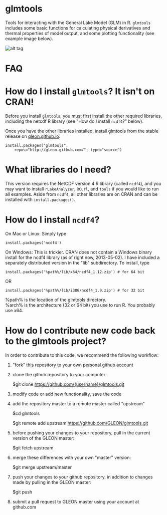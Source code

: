 glmtools
=====

Tools for interacting with the General Lake Model (GLM) in R. `glmtools` includes some basic functions for calculating physical derivatives and thermal properties of model output, and some plotting functionality (see example image below).

![alt tag](http://github.gleon.io/images/test_figure.png)

FAQ
=====

How do I install `glmtools`? It isn't on CRAN!
===

Before you install `glmtools`,
you must first install the other required libraries, including the netcdf R library (see "How do I install `ncdf4`?" below).

Once you have the other libraries installed, install glmtools from the stable release on [gleon.github.io](https://www.gleon.github.io "GLEON's github page"):

    install.packages("glmtools", 
        repos="http://gleon.github.com/", type="source")

What libraries do I need?
===
This version requires the NetCDF version 4 R library (called `ncdf4`), and you may want to install `rLakeAnalyzer`, `RCurl`, and `tools` if you would like to run all examples. Aside from `ncdf4`, all other libraries are on CRAN and can be installed with `install.packages()`.

How do I install `ncdf4`? 
===

On Mac or Linux: Simply type 

    install.packages('ncdf4')

On Windows: This is trickier. CRAN does not contain a Windows binary install for 
the ncdf4 library (as of right now, 2013-05-02). I have included a separately distributed version
in the "lib" subdirectory. To install, type

    install.packages('%path%/lib/x64/ncdf4_1.12.zip') # for 64 bit
OR

    install.packages('%path%/lib/i386/ncdf4_1.9.zip') # for 32 bit

%path% is the location of the glmtools directory.  
%arch% is the architecture (32 or 64 bit) you use to run R. You probably use x64.


How do I contribute new code back to the glmtools project?
===

In order to contribute to this code, we recommend the following workflow: 

1) "fork" this repository to your own personal github account

2) clone the github repository to your computer:

	$git clone https://github.com/{username}/glmtools.git

3) modify code or add new functionality, save the code

4) add the repository master to a remote master called "upstream"

	$cd glmtools

	$git remote add upstream https://github.com/GLEON/glmtools.git

5) before pushing your changes to your repository, pull in the current version of the GLEON master:

	$git fetch upstream

6) merge these differences with your own "master" version:

	$git merge upstream/master

7) push your changes to your github repository, in addition to changes made by pulling in the GLEON master:

	$git push

8) submit a pull request to GLEON master using your account at github.com

